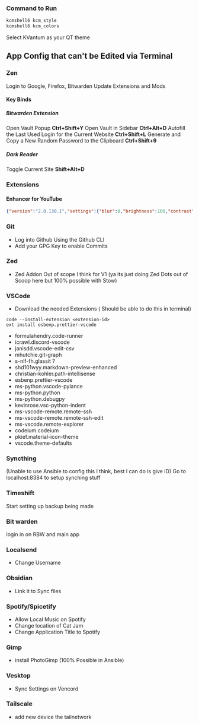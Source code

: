 ### Command to Run
```bash
kcmshell6 kcm_style
kcmshell6 kcm_colors
```
Select KVantum as your QT theme
##  App Config that can't be Edited via Terminal
### Zen
Login to Google, Firefox, Bitwarden
Update Extensions and Mods

#### Key Binds
##### Bitwarden Extension 
 Open Vault Popup **Ctrl+Shift+Y**
 Open Vault in Sidebar **Ctrl+Alt+D**
 Autofill the Last Used Login for the Current Website **Ctrl+Shift+L**
 Generate and Copy a New Random Password to the Clipboard **Ctrl+Shift+9**
##### Dark Reader
Toggle Current Site **Shift+Alt+D**

### Extensions
#### Enhancer for YouTube
```json
{"version":"2.0.130.1","settings":{"blur":0,"brightness":100,"contrast":100,"grayscale":0,"huerotate":0,"invert":0,"saturate":100,"sepia":0,"applyvideofilters":false,"backgroundcolor":"#000000","backgroundopacity":85,"blackbars":false,"blockautoplay":false,"blockhfrformats":false,"blockwebmformats":false,"boostvolume":false,"cinemamode":false,"cinemamodewideplayer":true,"controlbar":{"active":true,"autohide":false,"centered":true,"position":"absolute"},"controls":["loop","reverse-playlist","cards-end-screens","speed-minus","speed","speed-plus","screenshot","options"],"controlsvisible":false,"controlspeed":true,"controlspeedmousebutton":false,"controlvolume":false,"controlvolumemousebutton":false,"convertshorts":false,"customcolors":{"--main-color":"#777777","--main-background":"#111111","--second-background":"#181818","--hover-background":"#232323","--main-text":"#ffe1e2","--dimmer-text":"#cccccc","--shadow":"#000000"},"customcssrules":"/* ==UserStyle==\n@name        \tYoutube Enhancer Patch\n@namespace   \tkoumaza\n@version     \t1.0.0\n@homepageURL\thttps://gitlab.com/-/snippets/2078210\n@updateURL  \thttps://gitlab.com/-/snippets/2078210/raw/master/enhancer-for-yt_custom-theme.user.css\n@license     \tWTFPL(PublicDomain)\n@author      \tkoumaza\n@preprocessor\tstylus\n==/UserStyle== */\n\n@-moz-document regexp('https?:\\/\\/(?!gaming\\.)(?!studio\\.).*youtube.*\\.com\\/(?!premium).*$')\n    #enhancer-for-youtube-toolbar,\n    body.enhancer-for-youtube-cinema-mode #enhancer-for-youtube-toolbar-wrapper:hover #enhancer-for-youtube-toolbar\n        background-color #00000000 !important\n    #enhancer-for-youtube-toolbar\n        border-color #000000\n    #enhancer-for-youtube-toolbar i\n        color #000 !important\n    #enhancer-for-youtube-toolbar:hover i\n        color #FFF !important\n    #enhancer-for-youtube-toolbar:hover\n        border-color #737BBB\n","customscript":"","customtheme":true,"darktheme":true,"date":1681511397742,"defaultvolume":false,"disableautoplay":false,"executescript":false,"expanddescription":false,"filter":"none","hidecardsendscreens":false,"hidechat":false,"hidecomments":false,"hiderelated":false,"hideshorts":false,"ignoreplaylists":true,"ignorepopupplayer":true,"localecode":"en_US","localedir":"ltr","message":false,"miniplayer":true,"miniplayerposition":"_top-left","miniplayersize":"_400x225","newestcomments":false,"overridespeeds":true,"pauseforegroundtab":false,"pausevideos":false,"popuplayersize":"640x360","qualityembeds":"hd720","qualityembedsfullscreen":"hd1080","qualityplaylists":"hd1080","qualityplaylistsfullscreen":"hd1080","qualityvideos":"hd1080","qualityvideosfullscreen":"hd1080","reload":false,"reversemousewheeldirection":false,"selectquality":true,"selectqualityfullscreenoff":false,"selectqualityfullscreenon":false,"speed":1,"speedvariation":0.1,"stopvideos":false,"theatermode":false,"theme":"default-dark","themevariant":"youtube-deep-dark.css","update":1718934621874,"volume":50,"volumemultiplier":3,"volumevariation":5,"wideplayer":false,"wideplayerviewport":false}}
```
### Git
- Log into Github Using the Github CLI
- Add your GPG Key to enable Commits
### Zed
- Zed Addon Out of scope I think for V1  (ya its just doing Zed Dots out of Scoop here but 100% possible with Stow)
###  VSCode
- Download the needed Extensions ( Should be able to do this in terminal)

```
code --install-extension <extension-id>
ext install esbenp.prettier-vscode
```
- formulahendry.code-runner
- icrawl.discord-vscode
- janisdd.vscode-edit-csv
- mhutchie.git-graph
- s-nlf-fh.glassit ?
- shd101wyy.markdown-preview-enhanced
- christian-kohler.path-intellisense
-  esbenp.prettier-vscode
- ms-python.vscode-pylance
- ms-python.python
- ms-python.debugpy
- kevinrose.vsc-python-indent
- ms-vscode-remote.remote-ssh
- ms-vscode-remote.remote-ssh-edit
- ms-vscode.remote-explorer
- codeium.codeium
- pkief.material-icon-theme
- vscode.theme-defaults

### Syncthing
(Unable to use Ansible to config this I think, best I can do is give ID)
Go to localhost:8384 to setup synching stuff
### Timeshift
Start setting up backup being made
### Bit warden
login in on RBW and main app
### Localsend 
- Change Username
### Obsidian
- Link it to Sync files
### Spotify/Spicetify
- Allow Local Music on Spotify
- Change location of Cat Jam
- Change Application Title to Spotify
### Gimp
- install PhotoGimp (100% Possible in Ansible)
### Vesktop
- Sync Settings on Vencord
### Tailscale
- add new device the tailnetwork